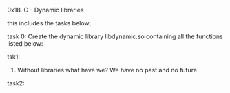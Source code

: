 0x18. C - Dynamic libraries

this includes the tasks below;

task 0:
Create the dynamic library libdynamic.so containing all the functions listed below:

tsk1:
1. Without libraries what have we? We have no past and no future

task2:

